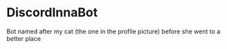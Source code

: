 # DiscordInnaBot
Bot named after my cat (the one in the profile picture) before she went to a better place
